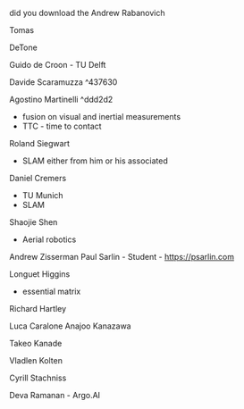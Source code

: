 did you download the Andrew Rabanovich

Tomas

DeTone

Guido de Croon - TU Delft

Davide Scaramuzza ^437630

Agostino Martinelli  ^ddd2d2
- fusion on visual and inertial measurements
- TTC - time to contact

Roland Siegwart
- SLAM either from him or his associated

Daniel Cremers
- TU Munich
- SLAM

Shaojie Shen
- Aerial robotics


Andrew Zisserman
Paul Sarlin - Student -  https://psarlin.com


Longuet Higgins 
- essential matrix 


Richard Hartley

Luca Caralone
Anajoo Kanazawa

Takeo Kanade


Vladlen Kolten

Cyrill Stachniss


Deva Ramanan  - Argo.AI
